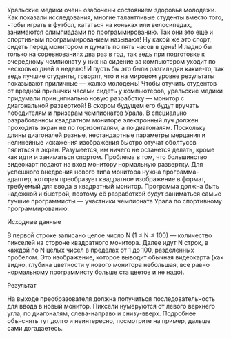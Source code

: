 Уральские медики очень озабочены состоянием здоровья молодежи. Как показали исследования, многие талантливые студенты вместо того, чтобы играть в футбол, кататься на коньках или велосипедах, занимаются олимпиадами по программированию. Так они это еще и спортивным программированием называют! Ну какой же это спорт, сидеть перед монитором и думать по пять часов в день! И ладно бы только на соревнованиях два раз в год, так ведь при подготовке к очередному чемпионату у них на сидение за компьютером уходит по несколько дней в неделю! И пусть бы это были разгильдяи какие-то, так ведь лучшие студенты, говорят, что и на мировом уровне результаты показывают приличные — жалко молодежь!
Чтобы отучить студентов от вредной привычки часами сидеть у компьютеров, уральские медики придумали принципиально новую разработку — монитор с диагональной разверткой! В скором будущем его будут вручать победителям и призерам чемпионатов Урала. В специально разработанном квадратном мониторе электронный луч должен проходить экран не по горизонталям, а по диагоналям. Поскольку длины диагоналей разные, нестандартные параметры мерцания и нелинейные искажения изображения быстро отучат оболтусов пялиться в экран. Разумеется, им ничего не останется делать, кроме как идти и заниматься спортом. Проблема в том, что большинство видеокарт подают на вход монитору нормальную развертку. Для успешного внедрения нового типа монитора нужна программа-адаптер, которая преобразует квадратное изображение в формат, требуемый для ввода в квадратный монитор. Программа должна быть надежной и быстрой, поэтому её разработкой будут заниматься самые лучшие программисты — участники чемпионата Урала по спортивному программированию.

Исходные данные

В первой строке записано целое число N (1 ≤ N ≤ 100) — количество пикселей на стороне квадратного монитора. Далее идут N строк, в каждой по N целых чисел в пределах от 1 до 100, разделенных пробелом. Это изображение, которое выводит обычная видеокарта (как видно, глубина цветности у нового монитора небольшая, все равно нормальному программисту больше ста цветов и не надо).

Результат

На выходе преобразователя должна получиться последовательность для ввода в новый монитор. Пиксели нумеруются от левого верхнего угла, по диагоналям, слева-направо и снизу-вверх. Подробнее объяснять тут долго и неинтересно, посмотрите на пример, дальше сами догадаетесь.
